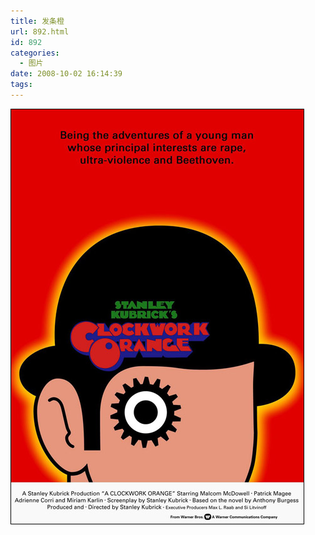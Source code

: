 ```yaml
---
title: 发条橙
url: 892.html
id: 892
categories:
  - 图片
date: 2008-10-02 16:14:39
tags:
---
```


![](/images/attachments/month_0810/82008104161519.jpg)